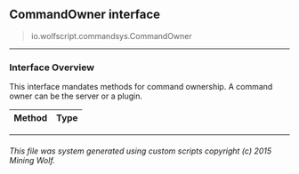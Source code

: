 ## CommandOwner __interface__

>io.wolfscript.commandsys.CommandOwner

---

### Interface Overview

This interface mandates methods for command ownership. A command owner can be the server or a plugin.

Method | Type   
--- | :--- 



---



###### This file was system generated using custom scripts copyright (c) 2015 Mining Wolf.
	


